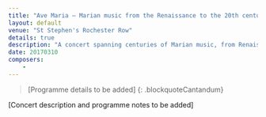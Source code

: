 ```yaml
---
title: "Ave Maria – Marian music from the Renaissance to the 20th century"
layout: default
venue: "St Stephen's Rochester Row"
details: true
description: "A concert spanning centuries of Marian music, from Renaissance polyphony to 20th century compositions honoring the Virgin Mary."
date: 20170310
composers:
    - 
---
```


> [Programme details to be added]
{: .blockquoteCantandum}

[Concert description and programme notes to be added]
